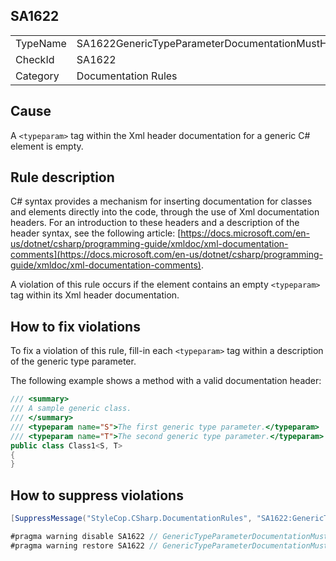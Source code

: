 ﻿## SA1622

<table>
<tr>
  <td>TypeName</td>
  <td>SA1622GenericTypeParameterDocumentationMustHaveText</td>
</tr>
<tr>
  <td>CheckId</td>
  <td>SA1622</td>
</tr>
<tr>
  <td>Category</td>
  <td>Documentation Rules</td>
</tr>
</table>

## Cause

A `<typeparam>` tag within the Xml header documentation for a generic C# element is empty.

## Rule description

C# syntax provides a mechanism for inserting documentation for classes and elements directly into the code, through the use of Xml documentation headers. For an introduction to these headers and a description of the header syntax, see the following article: [https://docs.microsoft.com/en-us/dotnet/csharp/programming-guide/xmldoc/xml-documentation-comments](https://docs.microsoft.com/en-us/dotnet/csharp/programming-guide/xmldoc/xml-documentation-comments).

A violation of this rule occurs if the element contains an empty `<typeparam>` tag within its Xml header documentation.

## How to fix violations

To fix a violation of this rule, fill-in each `<typeparam>` tag within a description of the generic type parameter.

The following example shows a method with a valid documentation header:

```csharp
/// <summary>
/// A sample generic class.
/// </summary>
/// <typeparam name="S">The first generic type parameter.</typeparam>
/// <typeparam name="T">The second generic type parameter.</typeparam>
public class Class1<S, T>
{ 
}
```

## How to suppress violations

```csharp
[SuppressMessage("StyleCop.CSharp.DocumentationRules", "SA1622:GenericTypeParameterDocumentationMustHaveText", Justification = "Reviewed.")]
```

```csharp
#pragma warning disable SA1622 // GenericTypeParameterDocumentationMustHaveText
#pragma warning restore SA1622 // GenericTypeParameterDocumentationMustHaveText
```
